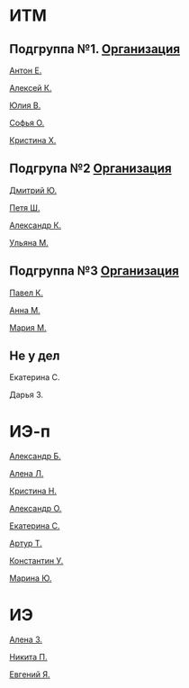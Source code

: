 # ИТМ
## Подгруппа №1. [Организация](https://github.com/KazuraInteractive)
[Антон Е.](https://github.com/KumikoKazura)

[Алексей К.](https://github.com/DIKIY2018)

[Юлия В.](https://github.com/VorobeyJ)

[Софья О.](https://github.com/SofyaOjegova)

[Кристина Х.](https://github.com/crystallixa)

## Подгрупа №2 [Организация](https://github.com/SaPeUlDi/TestGameNazvanieVremennoe)

[Дмитрий Ю.](https://github.com/deadmoroz583/test)

[Петя Ш.](https://github.com/earthman10/gamedev)

[Александр К.](https://github.com/Lofetty/ProjectPublicRep)

[Ульяна М.](https://github.com/SaPeUlDi/TestGameNazvanieVremennoe)

## Подгруппа №3 [Организация](https://github.com/PavelKunof/sea-battle)
 
[Павел К.](https://github.com/PavelKunof/)

[Анна М.](https://github.com/MaximovaAnna/)

[Мария М.](https://github.com/MaryaJonn)

## Не у дел

Екатерина С.

Дарья З.


# ИЭ-п

[Александр Б.](https://github.com/sasha4713)

[Алена Л.](https://github.com/AlenaLotsmanova)

[Кристина Н.](https://github.com/KristinaN98)

[Александр О.](https://github.com/Karamax/SE)

[Екатерина С.]()

[Артур Т.](https://github.com/catran97)

[Константин У.](https://github.com/KostyaUstyancev)

[Марина Ю.](https://github.com/yudinaMarina/)


# ИЭ

[Алена З.](https://github.com/zuevaaa)

[Никита П.](https://github.com/Deathmatchh)

[Евгений Я.](https://github.com/EYagudin)

[]()

[]()

[]()
